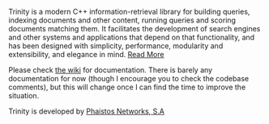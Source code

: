 Trinity is a modern C++ information-retrieval library for building queries, indexing documents and other content, running queries and scoring documents matching them. It facilitates the development of search engines and other systems and applications that depend on that functionality, and has been designed with simplicity, performance, modularity and extensibility, and elegance in mind. [Read More](https://github.com/phaistos-networks/Trinity/wiki/Trinity)

Please check [the wiki](https://github.com/phaistos-networks/Trinity/wiki) for documentation. There is barely any documentation for now (though I encourage you to check the codebase comments),  but this will change once I can find the time to improve the situation.

Trinity is developed by [Phaistos Networks, S.A](http://phaistosnetworks.gr/)
